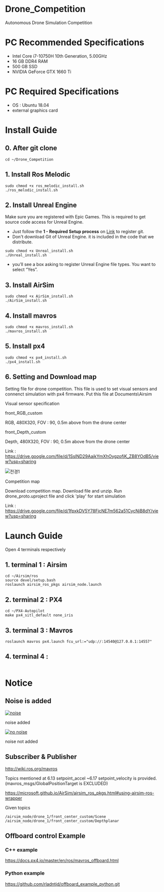 # Drone_Competition
Autonomous Drone Simulation Competition

# PC Recommended Specifications
- Intel Core i7-10750H 10th Generation, 5.00GHz
- 16 GB DDR4 RAM
- 500 GB SSD
- NVIDIA GeForce GTX 1660 Ti

# PC Required Specifications
- OS : Ubuntu 18.04
- external graphics card

# Install Guide
## 0. After git clone
```
cd ~/Drone_Competition
``` 

## 1. Install Ros Melodic  

```
sudo chmod +x ros_melodic_install.sh
./ros_melodic_install.sh
```  

## 2. Install Unreal Engine  

Make sure you are registered with Epic Games. This is required to get source code access for Unreal Engine.  

* Just follow the **1 - Required Setup process** on [Link](https://docs.unrealengine.com/4.26/en-US/SharingAndReleasing/Linux/BeginnerLinuxDeveloper/SettingUpAnUnrealWorkflow/) to register git.  
* Don't download Git of Unreal Engine. it is included in the code that we distribute.  

```
sudo chmod +x Unreal_install.sh
./Unreal_install.sh
```  

* you’ll see a box asking to register Unreal Engine file types. You want to select “Yes”.  

## 3. Install AirSim  

```
sudo chmod +x AirSim_install.sh
./AirSim_install.sh
```

## 4. Install mavros  
 
```
sudo chmod +x mavros_install.sh
./mavros_install.sh
``` 

## 5. Install px4   

```
sudo chmod +x px4_install.sh
./px4_install.sh
```

## 6. Setting and Download map  

Setting file for drone competition. This file is used to set visual sensors and connenct simulation with px4 firmware.
Put this file at Documents\Airsim

Visual sensor specification


front_RGB_custom

RGB, 480X320, FOV : 90, 0.5m above from the drone center

front_Depth_custom

Depth, 480X320, FOV : 90, 0.5m above from the drone center


Link : https://drive.google.com/file/d/1SslND29AajkYmXhOygzofjK_ZB8YOdB5/view?usp=sharing



![전경1](https://user-images.githubusercontent.com/71123229/125734120-de1456b6-a83a-49dd-96fc-4fa7491cae9b.jpg)

Competition map

Download competition map. Download file and unzip. Run drone_proto.uproject file and click 'play' for start simulation

Link : https://drive.google.com/file/d/1fpxkDV5Y78FjcNE7m562a51CycNjB8dY/view?usp=sharing

  
# Launch Guide  

Open 4 terminals respectively

## 1. terminal 1 : Airsim  

```
cd ~/Airsim/ros
source devel/setup.bash
roslaunch airsim_ros_pkgs airsim_node.launch
```

## 2. terminal 2 : PX4
```
cd ~/PX4-Autopilot
make px4_sitl_default none_iris
```
## 3. terminal 3 : Mavros
```
roslaunch mavros px4.launch fcu_url:="udp://:14540@127.0.0.1:14557"
```

## 4. terminal 4 : 
```

```

# Notice

## Noise is added
[![noise](https://user-images.githubusercontent.com/71123229/125740779-4d6557b8-fab1-455e-8b05-4855421ed6f0.png)](https://youtu.be/ys-Tc5dBA5w)

noise added

[![no noise](https://user-images.githubusercontent.com/71123229/125741035-d5ee562e-b835-4e04-a8bb-9195faa8f45d.png)](https://youtu.be/BqFNKbOr144)

noise not added

## Subscriber & Publisher
http://wiki.ros.org/mavros

Topics mentioned at 6.13 setpoint_accel ~6.17 setpoint_velocity is provided.
(mavros_msgs/GlobalPositionTarget is EXCLUDED)


https://microsoft.github.io/AirSim/airsim_ros_pkgs.html#using-airsim-ros-wrapper

Given topics
```
/airsim_node/drone_1/front_center_custom/Scene
/airsim_node/drone_1/front_center_custom/Depthplanar
```

## Offboard control Example
### C++ example
https://docs.px4.io/master/en/ros/mavros_offboard.html
### Python example
https://github.com/rladntjd/offboard_example_python.git



